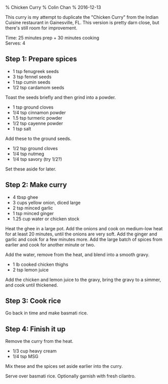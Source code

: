 % Chicken Curry
% Colin Chan
% 2016-12-13

This curry is my attempt to duplicate the "Chicken Curry" from the Indian
Cuisine restaurant in Gainesville, FL. This version is pretty darn close, but
there's still room for improvement.

Time: 25 minutes prep + 30 minutes cooking  
Serves: 4

## Step 1: Prepare spices

* 1 tsp fenugreek seeds
* 3 tsp fennel seeds
* 1 tsp cumin seeds
* 1/2 tsp cardamom seeds

Toast the seeds briefly and then grind into a powder.

* 1 tsp ground cloves
* 1/4 tsp cinnamon powder
* 1.5 tsp turmeric powder
* 1/2 tsp cayenne powder
* 1 tsp salt

Add these to the ground seeds.

* 1/2 tsp ground cloves
* 1/4 tsp nutmeg
* 1/4 tsp savory (try 1/2?)

Set these aside for later.

## Step 2: Make curry

* 4 tbsp ghee
* 3 cups yellow onion, diced large
* 2 tsp minced garlic
* 1 tsp minced ginger
* 1.25 cup water or chicken stock

Heat the ghee in a large pot.  Add the onions and cook on medium-low heat for at
least 20 minutes, until the onions are very soft.  Add the ginger and garlic and
cook for a few minutes more.  Add the large batch of spices from earlier and
cook for another minute or two.

Add the water, remove from the heat, and blend into a smooth gravy.

* 1 lb cooked chicken thighs
* 2 tsp lemon juice

Add the chicken and lemon juice to the gravy, bring the gravy to a simmer, and
cook until thickened.

## Step 3: Cook rice

Go back in time and make basmati rice.

## Step 4: Finish it up

Remove the curry from the heat.

* 1/3 cup heavy cream
* 1/4 tsp MSG

Mix these and the spices set aside earlier into the curry.

Serve over basmati rice.  Optionally garnish with fresh cilantro.
